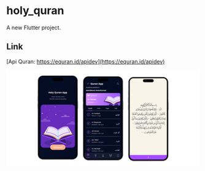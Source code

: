 # holy_quran

A new Flutter project.

## Link
[Api Quran:  https://equran.id/apidev](https://equran.id/apidev)

![Screen](https://github.com/MahmoudOstaz/Quran_App/blob/c3583b1250c8b15c6ff5afb660c7207f36bdd13f/assets/quraan.png)